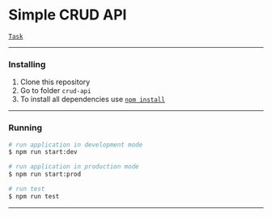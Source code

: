 # Simple CRUD API

[`Task`](https://github.com/AlreadyBored/nodejs-assignments/blob/main/assignments/crud-api/assignment.md)

---

### Installing
1. Clone this repository   
2. Go to folder `crud-api`  
3. To install all dependencies use [`npm install`](https://docs.npmjs.com/cli/install)

---

### Running

```bash
# run application in development mode
$ npm run start:dev

# run application in production mode
$ npm run start:prod

# run test
$ npm run test
```

---